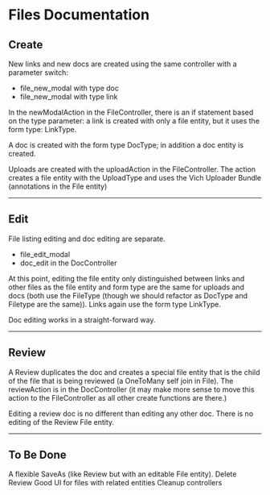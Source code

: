 # Files Documentation


## Create
New links and new docs are created using the same controller with a parameter switch:  
* file_new_modal with type doc
* file_new_modal with type link

In the newModalAction in the FileController, there is an if statement based on the type parameter:
a link is created with only a file entity, but it uses the form type: LinkType.

A doc is created with the form type DocType; in addition a doc entity is created.

Uploads are created with the uploadAction in the FileController.  The action creates a file entity with the UploadType and uses the Vich Uploader Bundle (annotations in the File entity)

***

## Edit

File listing editing and doc editing are separate.

* file_edit_modal
* doc_edit in the DocController

At this point, editing the file entity only distinguished between links and other files as the file entity and form type are the same for uploads and docs (both use the FileType (though we should refactor as DocType and Filetype are the same)).  Links again use the form type LinkType.

Doc editing works in a straight-forward way.


***

## Review

A Review duplicates the doc and creates a special file entity that is the child of the file that is being reviewed (a OneToMany self join in File).  The reviewAction is in the DocController (it may make more sense to move this action to the FileController as all other create functions are there.)  

Editing a review doc is no different than editing any other doc.  There is no editing of the Review File entity. 

***

## To Be Done

A flexible SaveAs (like Review but with an editable File entity).
Delete Review
Good UI for files with related entities
Cleanup controllers


